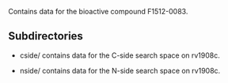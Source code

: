 Contains data for the bioactive compound F1512-0083.

## Subdirectories

- cside/ contains data for the C-side search space on rv1908c.

- nside/ contains data for the N-side search space on rv1908c.

